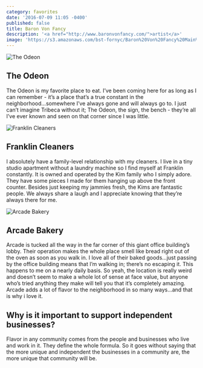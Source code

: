 ```yaml
---
category: favorites
date: '2016-07-09 11:05 -0400'
published: false
title: Baron Von Fancy
description: '<a href="http://www.baronvonfancy.com/">artist</a>'
image: 'https://s3.amazonaws.com/bst-fornyc/Baron%20Von%20Fancy%20Main%20Portrait.jpg'
---
```

![The Odeon](https://s3.amazonaws.com/bst-fornyc/Baron%20Von%20Fancy%20The%20Odeon.jpg)
## The Odeon
The Odeon is my favorite place to eat. I’ve been coming here for as long as I can remember - it’s a place that’s a true constant in the neighborhood...somewhere I’ve always gone and will always go to. I just can’t imagine Tribeca without it; The Odeon, the sign, the bench - they’re all I’ve ever known and seen on that corner since I was little. 

![Franklin Cleaners](https://s3.amazonaws.com/bst-fornyc/Baron%20Von%20Fancy%20Franklin%20Cleaners.jpg)
## Franklin Cleaners
I absolutely have a family-level relationship with my cleaners. I live in a tiny studio apartment without a laundry machine so I find myself at Franklin constantly. It is owned and operated by the Kim family who I simply adore. They have some pieces I made for them hanging up above the front counter. Besides just keeping my jammies fresh, the Kims are fantastic people. We always share a laugh and I appreciate knowing that they’re always there for me. 

![Arcade Bakery](https://s3.amazonaws.com/bst-fornyc/Baron%20Von%20Fancy%20Arcade%20Bakery.jpg)
## Arcade Bakery 
Arcade is tucked all the way in the far corner of this giant office building’s lobby. Their operation makes the whole place smell like bread right out of the oven as soon as you walk in. I love all of their baked goods...just passing by the office building means that I’m walking in; there’s no escaping it. This happens to me on a nearly daily basis. So yeah, the location is really weird and doesn’t seem to make a whole lot of sense at face value, but anyone who’s tried anything they make will tell you that it’s completely amazing. Arcade adds a lot of flavor to the neighborhood in so many ways...and that is why i love it.  

## Why is it important to support independent businesses?
Flavor in any community comes from the people and businesses who live and work in it. They define the whole formula. So it goes without saying that the more unique and independent the businesses in a community are, the more unique that community will be. 

